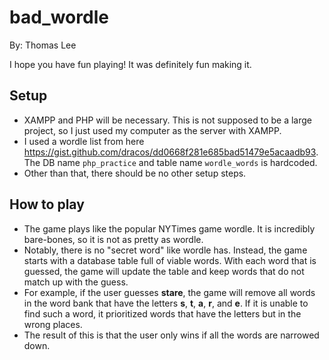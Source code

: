 # bad_wordle
By: Thomas Lee

I hope you have fun playing! It was definitely fun making it. 

## Setup
- XAMPP and PHP will be necessary. This is not supposed to be a large project, so I just used my computer as the server with XAMPP. 
- I used a wordle list from here https://gist.github.com/dracos/dd0668f281e685bad51479e5acaadb93. The DB name `php_practice` and table name `wordle_words` is hardcoded.
- Other than that, there should be no other setup steps. 

## How to play
- The game plays like the popular NYTimes game wordle. It is incredibly bare-bones, so it is not as pretty as wordle.
- Notably, there is no "secret word" like wordle has. Instead, the game starts with a database table full of viable words. With each word that is guessed, the game will update the table and keep words that do not match up with the guess. 
- For example, if the user guesses **stare**, the game will remove all words in the word bank that have the letters **s**, **t**, **a**, **r**, and **e**. If it is unable to find such a word, it prioritized words that have the letters but in the wrong places. 
- The result of this is that the user only wins if all the words are narrowed down. 
